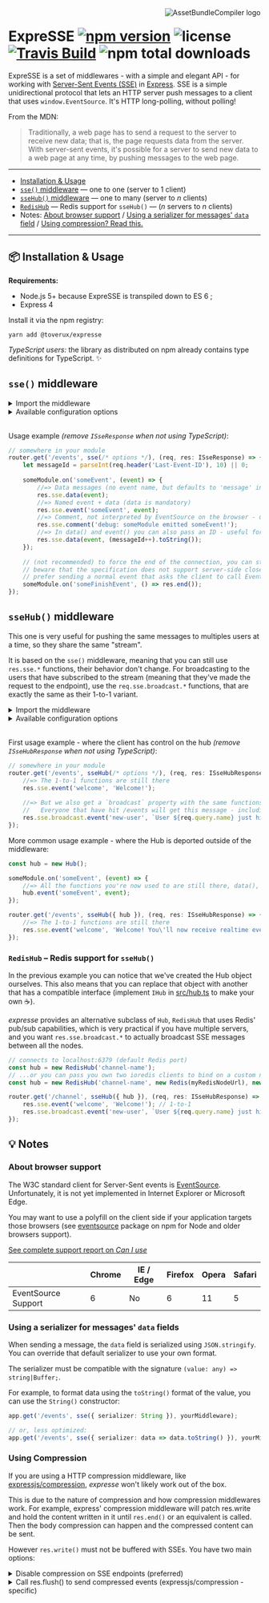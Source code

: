 <img src="https://raw.githubusercontent.com/toverux/expresse/master/expresse.png" alt="AssetBundleCompiler logo" align="right">

# ExpreSSE [![npm version](https://img.shields.io/npm/v/@toverux/expresse.svg?style=flat-square)](https://www.npmjs.com/package/@toverux/expresse) ![license](https://img.shields.io/github/license/mitmadness/UnityInvoker.svg?style=flat-square) [![Travis Build](https://img.shields.io/travis/toverux/expresse.svg?style=flat-square)](https://travis-ci.org/toverux/expresse) ![npm total downloads](https://img.shields.io/npm/dt/@toverux/expresse.svg?style=flat-square)

ExpreSSE is a set of middlewares - with a simple and elegant API - for working with [Server-Sent Events (SSE)](https://developer.mozilla.org/en-US/docs/Web/API/Server-sent_events) in [Express](http://expressjs.com/fr/). SSE is a simple unidirectional protocol that lets an HTTP server push messages to a client that uses `window.EventSource`. It's HTTP long-polling, without polling!

From the MDN:

> Traditionally, a web page has to send a request to the server to receive new data; that is, the page requests data from the server. With server-sent events, it's possible for a server to send new data to a web page at any time, by pushing messages to the web page. 

----------------

 - [Installation & Usage](#package-installation--usage)
 - [`sse()` middleware](#sse-middleware) — one to one (server to 1 client)
 - [`sseHub()` middleware](#ssehub-middleware) — one to many (server to _n_ clients)
 - [`RedisHub`](#redishub--redis-support-for-ssehub) — Redis support for `sseHub()` — (_n_ servers to _n_ clients)
 - Notes:
   [About browser support](#about-browser-support) / [Using a serializer for messages' `data` field](#using-a-serializer-for-messages-data-fields) / [Using compression? Read this.](#using-compression)

----------------

## :package: Installation & Usage

**Requirements:**

 - Node.js 5+ because ExpreSSE is transpiled down to ES 6 ;
 - Express 4

Install it via the npm registry:

```
yarn add @toverux/expresse
```

*TypeScript users:* the library as distributed on npm already contains type definitions for TypeScript. :sparkles:

## `sse()` middleware

<details>
<summary>Import the middleware</summary>

 - Using ES 2015 imports:
 
   `ISseResponse` is a TypeScript interface. Don't try to import it when using JavaScript.

   ```typescript
   import { ISseResponse, sse } from '@toverux/expresse';
   
   // named export { sse } is also exported as { default }:
   import sse from '@toverux/expresse';
   ```

 - Using CommonJS:

   ```javascript
   const { sse } = require('@toverux/expresse');
   ```
</details>

<details>
<summary>Available configuration options</summary>

```typescript
interface ISseMiddlewareOptions {
    /**
     * Serializer function applied on all messages' data field (except when you direclty pass a Buffer).
     * SSE comments are not serialized using this function.
     *
     * @default JSON.stringify
     */
    serializer?: (value: any) => string|Buffer;

    /**
     * Determines the interval, in milliseconds, between keep-alive packets (neutral SSE comments).
     *
     * @default 5000
     */
    keepAliveInterval?: number;
}
```

:arrow_right: [Read more about `serializer`](#using-a-serializer-for-messages-data-fields)
</details>
<br>

Usage example *(remove `ISseResponse` when not using TypeScript)*:

```typescript
// somewhere in your module
router.get('/events', sse(/* options */), (req, res: ISseResponse) => {
    let messageId = parseInt(req.header('Last-Event-ID'), 10) || 0;
    
    someModule.on('someEvent', (event) => {
        //=> Data messages (no event name, but defaults to 'message' in the browser).
        res.sse.data(event);
        //=> Named event + data (data is mandatory)
        res.sse.event('someEvent', event);
        //=> Comment, not interpreted by EventSource on the browser - useful for debugging/self-documenting purposes.
        res.sse.comment('debug: someModule emitted someEvent!');
        //=> In data() and event() you can also pass an ID - useful for replay with Last-Event-ID header.
        res.sse.data(event, (messageId++).toString());
    });
    
    // (not recommended) to force the end of the connection, you can still use res.end()
    // beware that the specification does not support server-side close, so this will result in an error in EventSource.
    // prefer sending a normal event that asks the client to call EventSource#close() itself to gracefully terminate.
    someModule.on('someFinishEvent', () => res.end());
});
```

## `sseHub()` middleware

This one is very useful for pushing the same messages to multiples users at a time, so they share the same "stream".

It is based on the `sse()` middleware, meaning that you can still use `res.sse.*` functions, their behavior don't change.
For broadcasting to the users that have subscribed to the stream (meaning that they've made the request to the endpoint), use the `req.sse.broadcast.*` functions, that are exactly the same as their 1-to-1 variant.

<details>
<summary>Import the middleware</summary>

 - Using ES 2015 imports:
 
   `ISseHubResponse` is a TypeScript interface. Don't try to import it when using JavaScript.

   ```typescript
   import { Hub, ISseHubResponse, sseHub } from '@toverux/expresse';
   ```

 - Using CommonJS:

   ```javascript
   const { Hub, sseHub } = require('@toverux/expresse');
   ```
</details>

<details>
<summary>Available configuration options</summary>

The options are the same from the `sse()` middleware ([see above](#sse-middleware)), plus another, `hub`:

```typescript
interface ISseHubMiddlewareOptions extends ISseMiddlewareOptions {
    /**
     * You can pass a Hub instance for controlling the stream outside of the middleware.
     * Otherwise, a Hub is automatically created.
     * 
     * @default Hub
     */
    hub: Hub;
}
```
</details>
<br>

First usage example - where the client has control on the hub *(remove `ISseHubResponse` when not using TypeScript)*:

```typescript
// somewhere in your module
router.get('/events', sseHub(/* options */), (req, res: ISseHubResponse) => {
    //=> The 1-to-1 functions are still there
    res.sse.event('welcome', 'Welcome!');
    
    //=> But we also get a `broadcast` property with the same functions inside.
    //   Everyone that have hit /events will get this message - including the sender!
    res.sse.broadcast.event('new-user', `User ${req.query.name} just hit the /channel endpoint`);
});
```

More common usage example - where the Hub is deported outside of the middleware:

```typescript
const hub = new Hub();

someModule.on('someEvent', (event) => {
    //=> All the functions you're now used to are still there, data(), event() and comment().
    hub.event('someEvent', event);
});

router.get('/events', sseHub({ hub }), (req, res: ISseHubResponse) => {
    //=> The 1-to-1 functions are still there
    res.sse.event('welcome', 'Welcome! You\'ll now receive realtime events from someModule like everyone else');
});
```

### `RedisHub` – Redis support for `sseHub()`

In the previous example you can notice that we've created the Hub object ourselves. This also means that you can replace that object with another that has a compatible interface (implement `IHub` in [src/hub.ts](src/hub.ts) to make your own :coffee:).

_expresse_ provides an alternative subclass of `Hub`, `RedisHub` that uses Redis' pub/sub capabilities, which is very practical if you have multiple servers, and you want `res.sse.broadcast.*` to actually broadcast SSE messages between all the nodes.

```typescript
// connects to localhost:6379 (default Redis port)
const hub = new RedisHub('channel-name');
// ...or you can pass you own two ioredis clients to bind on a custom network address
const hub = new RedisHub('channel-name', new Redis(myRedisNodeUrl), new Redis(myRedisNodeUrl));

router.get('/channel', sseHub({ hub }), (req, res: ISseHubResponse) => {
    res.sse.event('welcome', 'Welcome!'); // 1-to-1
    res.sse.broadcast.event('new-user', `User ${req.query.name} just hit the /channel endpoint`);
});
```

## :bulb: Notes

### About browser support

The W3C standard client for Server-Sent events is [EventSource](https://developer.mozilla.org/fr/docs/Web/API/EventSource). Unfortunately, it is not yet implemented in Internet Explorer or Microsoft Edge.

You may want to use a polyfill on the client side if your application targets those browsers (see [eventsource](https://www.npmjs.com/package/eventsource) package on npm for Node and older browsers support).

[See complete support report on _Can I use_](http://caniuse.com/#feat=eventsource)

|                     | Chrome | IE / Edge | Firefox | Opera | Safari |
|---------------------|--------|-----------|---------|-------|--------|
| EventSource Support | 6      | No        | 6       | 11    | 5      |

### Using a serializer for messages' `data` fields

When sending a message, the `data` field is serialized using `JSON.stringify`. You can override that default serializer to use your own format.

The serializer must be compatible with the signature `(value: any) => string|Buffer;`.

For example, to format data using the `toString()` format of the value, you can use the `String()` constructor:

```typescript
app.get('/events', sse({ serializer: String }), yourMiddleware);

// or, less optimized:
app.get('/events', sse({ serializer: data => data.toString() }), yourMiddleware);
```

### Using Compression

If you are using a HTTP compression middleware, like [expressjs/compression](https://github.com/expressjs/compression), _expresse_ won't likely work out of the box.

This is due to the nature of compression and how compression middlewares work. For example, express' compression middleware will patch res.write and hold the content written in it until `res.end()` or an equivalent is called. Then the body compression can happen and the compressed content can be sent.

However `res.write()` must not be buffered with SSEs.
You have two main options:

<details>
<summary>Disable compression on SSE endpoints (preferred)</summary>

There are chances your SSE messages are short and won't benefit from compression. Moreover, compression is not efficient on short messages.

You have various ways to disable compression (conditional middleware, per-route compression, etc), here's an example for expressjs/compression, that allows to filter the routes that will benefit from compression:

```typescript
app.use(compression({
    level: 7,
    filter(req, res) {
        return !req.originalUrl.includes('/your-sse-path');
    }
}));
```
</details>

<details>
<summary>Call res.flush() to send compressed events (expressjs/compression -specific)</summary>

If you want to keep compression, that's still possible, expressjs/compression provides a [`res.flush()`](https://expressjs.com/en/resources/middleware/compression.html#resflush) function that will compress and send the (partial) response content immediately (an event), instead of buffering everything that comes until the response end.

After each `res.sse.*()` call, also call `res.flush()`. That's it. Oh and add a comment that links to this paragraph.
</details>
